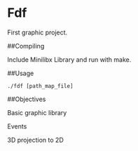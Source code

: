 # Fdf

First graphic project.

##Compiling

Include Minilibx Library and run with make.

##Usage

`./fdf [path_map_file]`

##Objectives

Basic graphic library

Events

3D projection to 2D
